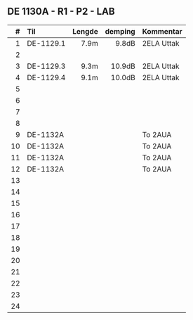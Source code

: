 ﻿## DE 1130A - R1 - P2 - LAB

|  #  |        Til       |Lengde|demping|Kommentar |
|----:|:-----------------|-----:|------:|:---------|
|    1|DE-1129.1         |  7.9m|  9.8dB|2ELA Uttak|
|    2|                  |      |       |          |
|    3|DE-1129.3         |  9.3m| 10.9dB|2ELA Uttak|
|    4|DE-1129.4         |  9.1m| 10.0dB|2ELA Uttak|
|    5|                  |      |       |          |
|    6|                  |      |       |          |
|    7|                  |      |       |          |
|    8|                  |      |       |          |
|    9|DE-1132A          |      |       |To 2AUA   |
|   10|DE-1132A          |      |       |To 2AUA   |
|   11|DE-1132A          |      |       |To 2AUA   |
|   12|DE-1132A          |      |       |To 2AUA   |
|   13|                  |      |       |          |
|   14|                  |      |       |          |
|   15|                  |      |       |          |
|   16|                  |      |       |          |
|   17|                  |      |       |          |
|   18|                  |      |       |          |  
|   19|                  |      |       |          |
|   20|                  |      |       |          |
|   21|                  |      |       |          |
|   22|                  |      |       |          |
|   23|                  |      |       |          |
|   24|                  |      |       |          |
